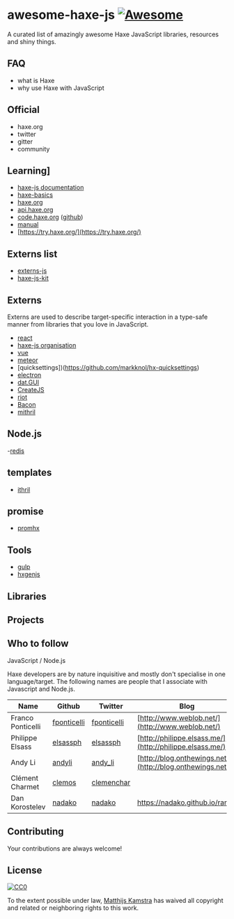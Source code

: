 # awesome-haxe-js [![Awesome](https://awesome.re/badge.svg)](https://awesome.re)

A curated list of amazingly awesome Haxe JavaScript libraries, resources and shiny things.

## FAQ

- what is Haxe
- why use Haxe with JavaScript

## Official

- haxe.org
- twitter
- gitter
- community

## Learning]

- [haxe-js documentation](https://matthijskamstra.github.io/haxejs/)
- [haxe-basics](https://github.com/r3d9u11/haxe-basics)
- [haxe.org](http://haxe.org/)
- [api.haxe.org](http://api.haxe.org/)
- [code.haxe.org](https://code.haxe.org/) ([github](https://github.com/HaxeFoundation/code-cookbook))
- [manual](https://haxe.org/manual/introduction.html)
- [https://try.haxe.org/](https://try.haxe.org/)

## Externs list

- [externs-js](https://github.com/ExternKit/externs-js)
- [haxe-js-kit](https://github.com/clemos/haxe-js-kit)

## Externs

Externs are used to describe target-specific interaction in a type-safe manner from libraries that you love in JavaScript.

- [react](https://github.com/massiveinteractive/haxe-react)
- [haxe-js organisation](https://github.com/haxe-js)
- [vue](https://github.com/MatthijsKamstra/Vue.hx)
- [meteor](https://github.com/MatthijsKamstra/hxmeteor)
- [quicksettings])(https://github.com/markknol/hx-quicksettings)
- [electron](https://github.com/fponticelli/hxelectron)
- [dat.GUI](https://github.com/mathieuanthoine/haxe-dat.GUI)
- [CreateJS](https://github.com/Meychi/CreateJS-Haxe)
- [riot](https://github.com/francescoagati/riot.hx)
- [Bacon](https://github.com/francescoagati/Bacon.hx)
- [mithril](https://github.com/ciscoheat/mithril-hx)


## Node.js

-[redis](https://github.com/proletariatgames/hxnodejs-redis)

## templates

- [ithril](https://github.com/benmerckx/ithril)


## promise

- [promhx](https://github.com/jdonaldson/promhx)


## Tools

- [gulp](https://github.com/benmerckx/gulp-haxe)
- [hxgenjs](https://github.com/kevinresol/hxgenjs)

## Libraries

## Projects



## Who to follow

JavaScript / Node.js

Haxe developers are by nature inquisitive and mostly don't specialise in one language/target. The following names are people that I associate with Javascript and Node.js.

| Name | Github | Twitter | Blog |
|------|--------|---------|------|
| Franco Ponticelli | [fponticelli](https://github.com/fponticelli) | [fponticelli](https://twitter.com/fponticelli) | [http://www.weblob.net/](http://www.weblob.net/)|
| Philippe Elsass | [elsassph](https://github.com/elsassph) | [elsassph](https://twitter.com/elsassph) | [http://philippe.elsass.me/](http://philippe.elsass.me/)|
| Andy Li | [andyli](https://github.com/andyli) | [andy_li](https://twitter.com/andy_li) | [http://blog.onthewings.net/](http://blog.onthewings.net/) |
| Clément Charmet | [clemos](https://github.com/clemos) | [clemenchar](https://twitter.com/clemenchar) | |
| Dan Korostelev | [nadako](https://github.com/nadako) | [nadako](https://twitter.com/nadako) | <https://nadako.github.io/rants/> |

## Contributing

Your contributions are always welcome!


## License

[![CC0](http://mirrors.creativecommons.org/presskit/buttons/88x31/svg/cc-zero.svg)](https://creativecommons.org/publicdomain/zero/1.0/)

To the extent possible under law, [Matthijs Kamstra](https://github.com/MatthijsKamstra) has waived all copyright and related or neighboring rights to this work.

